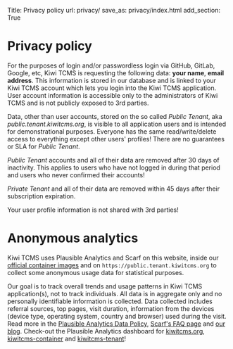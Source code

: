 Title: Privacy policy
url: privacy/
save_as: privacy/index.html
add_section: True

Privacy policy
==============

For the purposes of login and/or passwordless login via GitHub, GitLab, Google, etc,
Kiwi TCMS is requesting the following data: **your name**, **email address**. This information
is stored in our database and is linked to your Kiwi TCMS account which lets you
login into the Kiwi TCMS application. User account information is accessible only
to the administrators of Kiwi TCMS and is not publicly exposed to 3rd parties.

Data, other than user accounts, stored on the so called *Public Tenant*,
aka *public.tenant.kiwitcms.org*,
is visible to all application users and is intended for demonstrational purposes.
Everyone has the same read/write/delete access to everything except other users' profiles!
There are no guarantees or SLA for *Public Tenant*.

*Public Tenant* accounts and all of their data are removed after 30 days of
inactivity. This applies to users who have not logged in during that period
and users who never confirmed their accounts!

*Private Tenant* and all of their data are removed within 45 days after
their subscription expiration.

Your user profile information is not shared with 3rd parties!


Anonymous analytics
===================

Kiwi TCMS uses Plausible Analytics and Scarf on this website, inside our
[official container images]({filename}containers.markdown) and on
`https://public.tenant.kiwitcms.org` to collect some
anonymous usage data for statistical purposes.

Our goal is to track overall trends and usage patterns in Kiwi TCMS application(s),
not to track individuals.
All data is in aggregate only and no personally identifiable information is collected.
Data collected includes referral sources, top pages, visit duration, information from the devices
(device type, operating system, country and browser) used during the visit.
Read more in the [Plausible Analytics Data Policy](https://plausible.io/data-policy),
[Scarf's FAQ page](https://about.scarf.sh/contact#FAQ)
and [our blog]({filename}../2024-02-23-anonymous-analytics.markdown).
Check-out the Plausible Analytics dashboard for
[kiwitcms.org](https://plausible.io/kiwitcms.org),
[kiwitcms-container](https://plausible.io/kiwitcms-container) and
[kiwitcms-tenant](https://plausible.io/kiwitcms-tenant/)!
